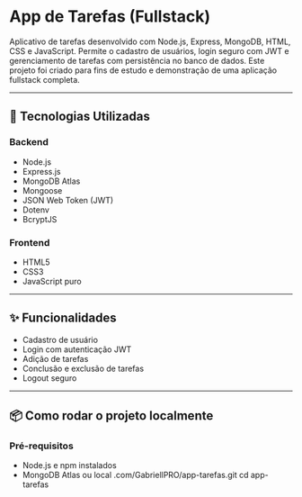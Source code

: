 # App de Tarefas (Fullstack)

Aplicativo de tarefas desenvolvido com Node.js, Express, MongoDB, HTML, CSS e JavaScript. Permite o cadastro de usuários, login seguro com JWT e gerenciamento de tarefas com persistência no banco de dados. Este projeto foi criado para fins de estudo e demonstração de uma aplicação fullstack completa.

---

## 🔧 Tecnologias Utilizadas

### Backend
- Node.js
- Express.js
- MongoDB Atlas
- Mongoose
- JSON Web Token (JWT)
- Dotenv
- BcryptJS

### Frontend
- HTML5
- CSS3
- JavaScript puro

---

## ✨ Funcionalidades

- Cadastro de usuário
- Login com autenticação JWT
- Adição de tarefas
- Conclusão e exclusão de tarefas
- Logout seguro

---

## 📦 Como rodar o projeto localmente

### Pré-requisitos
- Node.js e npm instalados
- MongoDB Atlas ou local
.com/GabriellPRO/app-tarefas.git
cd app-tarefas
